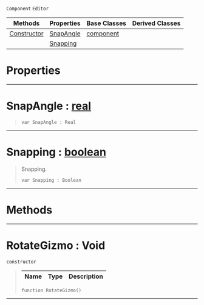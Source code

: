  `Component` `Editor`



|Methods|Properties|Base Classes|Derived Classes|
|---|---|---|---|
|[ Constructor](https://github.com/PlasmaEngine/PlasmaDocs/tree/master/docs/C%2B%2B/code_reference/class_reference/rotategizmo.markdown#rotategizmo-void)|[ SnapAngle](https://github.com/PlasmaEngine/PlasmaDocs/tree/master/docs/C%2B%2B/code_reference/class_reference/rotategizmo.markdown#snapangle-plasma-engine-do)|[component](https://github.com/PlasmaEngine/PlasmaDocs/tree/master/docs/C%2B%2B/code_reference/class_reference/component.markdown)| |
| |[ Snapping](https://github.com/PlasmaEngine/PlasmaDocs/tree/master/docs/C%2B%2B/code_reference/class_reference/rotategizmo.markdown#snapping-plasma-engine-doc)| | |


 #  Properties


---  
 #  SnapAngle : [real](https://github.com/PlasmaEngine/PlasmaDocs/tree/master/docs/C%2B%2B/code_reference/lightning_base_types/real.markdown)

> 
> ``` lang=cpp, name=Lightning
> var SnapAngle : Real


---  
 #  Snapping : [boolean](https://github.com/PlasmaEngine/PlasmaDocs/tree/master/docs/C%2B%2B/code_reference/lightning_base_types/boolean.markdown)

> Snapping.
> ``` lang=cpp, name=Lightning
> var Snapping : Boolean


---  
 #  Methods


---  
 #  RotateGizmo : Void

 `constructor`

> 
> |Name|Type|Description|
> |---|---|---|
> ``` lang=cpp, name=Lightning
> function RotateGizmo()
> ``` 


---  
 

 